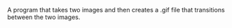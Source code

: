 A program that takes two images and then creates a .gif file that transitions between the two images.
